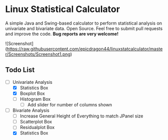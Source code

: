 # Linux Statistical Calculator
A simple Java and Swing-based calculator to perform statistical analysis on univariate and bivariate data.
Open Source. Feel free to submit pull requests and improve the code. **Bug reports are very welcome!**

![Screenshot] (https://raw.githubusercontent.com/epicdragon44/linuxstatcalculator/master/Screenshots/Screenshot1.png)

## Todo List
- [ ] Univariate Analysis
  - [x] Statistics Box
  - [x] Boxplot Box
  - [ ] Histogram Box
    - [ ] Add slider for number of columns shown
- [ ] Bivariate Analysis
  - [ ] Increase General Height of Everything to match JPanel size
  - [ ] Scatterplot Box
  - [ ] Residualplot Box
  - [x] Statistics Box
